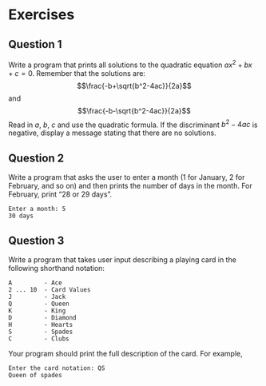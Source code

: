 # Exercises

## Question 1

Write a program that prints all solutions to the quadratic equation $ax^2+bx+c=0$. Remember that the solutions are: $$\frac{-b+\sqrt{b^2-4ac}}{2a}$$ and $$\frac{-b-\sqrt{b^2-4ac}}{2a}$$ Read in $a$, $b$, $c$ and use the quadratic formula. If the discriminant $b^2−4ac$ is negative, display a message stating that there are no solutions.

## Question 2

Write a program that asks the user to enter a month (1 for January, 2 for February, and so on) and then prints the number of days in the month. For February, print “28 or 29 days”.
```
Enter a month: 5
30 days
```

## Question 3

Write a program that takes user input describing a playing card in the following shorthand notation:
```
A         - Ace
2 ... 10  - Card Values
J         - Jack
Q         - Queen
K         - King
D         - Diamond
H         - Hearts
S         - Spades
C         - Clubs
```
Your program should print the full description of the card. For example,
```
Enter the card notation: QS
Queen of spades
```
